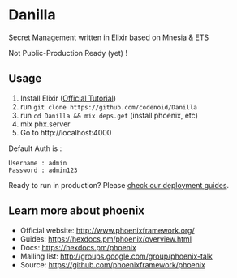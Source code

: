 # Danilla

Secret Management written in Elixir based on Mnesia & ETS

<aside class="warning">
	Not Public-Production Ready (yet) !
</aside>

## Usage

1. Install Elixir ([Official Tutorial](https://elixir-lang.org/install.html))
2. run `git clone https://github.com/codenoid/Danilla`
3. run `cd Danilla && mix deps.get` (install phoenix, etc)
4. mix phx.server
5. Go to http://localhost:4000

Default Auth is :

```
Username : admin
Password : admin123
```

Ready to run in production? Please [check our deployment guides](https://hexdocs.pm/phoenix/deployment.html).

## Learn more about phoenix

  * Official website: http://www.phoenixframework.org/
  * Guides: https://hexdocs.pm/phoenix/overview.html
  * Docs: https://hexdocs.pm/phoenix
  * Mailing list: http://groups.google.com/group/phoenix-talk
  * Source: https://github.com/phoenixframework/phoenix
